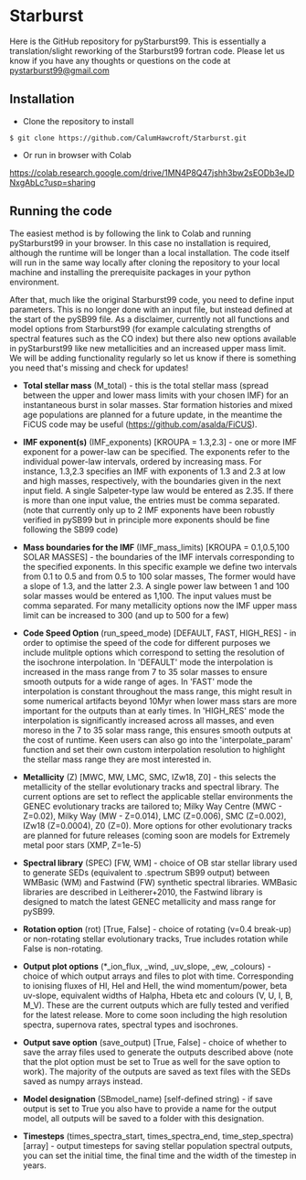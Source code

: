 # Starburst
Here is the GitHub repository for pyStarburst99. This is essentially a translation/slight reworking of the Starburst99 fortran code. Please let us know if you have any thoughts or questions on the code at pystarburst99@gmail.com

## Installation
* Clone the repository to install
```
$ git clone https://github.com/CalumHawcroft/Starburst.git
```

* Or run in browser with Colab

https://colab.research.google.com/drive/1MN4P8Q47jshh3bw2sEODb3eJDNxgAbLc?usp=sharing

## Running the code
The easiest method is by following the link to Colab and running pyStarburst99 in your browser. In this case no installation is required, although the runtime will be longer than a local installation. The code itself will run in the same way locally after cloning the repository to your local machine and installing the prerequisite packages in your python environment.

After that, much like the original Starburst99 code, you need to define input parameters. This is no longer done with an input file, but instead defined at the start of the pySB99 file. As a disclaimer, currently not all functions and model options from Starburst99 (for example calculating strengths of spectral features such as the CO index) but there also new options available in pyStarburst99 like new metallicities and an increased upper mass limit. We will be adding functionality regularly so let us know if there is something you need that's missing and check for updates!

* **Total stellar mass** (M_total) - this is the total stellar mass (spread between the upper and lower mass limits with your chosen IMF) for an instantaneous burst in solar masses. Star formation histories and mixed age populations are planned for a future update, in the meantime the FiCUS code may be useful (https://github.com/asalda/FiCUS).

* **IMF exponent(s)** (IMF_exponents) [KROUPA = 1.3,2.3] - one or more IMF exponent for a power-law can be specified. The exponents refer to the individual power-law intervals, ordered by increasing mass. For instance, 1.3,2.3 specifies an IMF with exponents of 1.3 and 2.3 at low and high masses, respectively, with the boundaries given in the next input field. A single Salpeter-type law would be entered as 2.35. If there is more than one input value, the entries must be comma separated. (note that currently only up to 2 IMF exponents have been robustly verified in pySB99 but in principle more exponents should be fine following the SB99 code)

* **Mass boundaries for the IMF** (IMF_mass_limits) [KROUPA = 0.1,0.5,100 SOLAR MASSES] - the boundaries of the IMF intervals corresponding to the specified exponents. In this specific example we define two intervals from 0.1 to 0.5 and from 0.5 to 100 solar masses, The former would have a slope of 1.3, and the latter 2.3. A single power law between 1 and 100 solar masses would be entered as 1,100. The input values must be comma separated. For many metallicity options now the IMF upper mass limit can be increased to 300 (and up to 500 for a few)

* **Code Speed Option** (run_speed_mode) [DEFAULT, FAST, HIGH_RES] - in order to optimise the speed of the code for different purposes we include mulitple options which correspond to setting the resolution of the isochrone interpolation. 
In 'DEFAULT' mode the interpolation is increased in the mass range from 7 to 35 solar masses to ensure smooth outputs for a wide range of ages. 
In 'FAST' mode the interpolation is constant throughout the mass range, this might result in some numerical artifacts beyond 10Myr when lower mass stars are more important for the outputs than at early times. 
In 'HIGH_RES' mode the interpolation is significantly increased across all masses, and even moreso in the 7 to 35 solar mass range, this ensures smooth outputs at the cost of runtime.
Keen users can also go into the 'interpolate_param' function and set their own custom interpolation resolution to highlight the stellar mass range they are most interested in.

* **Metallicity** (Z) [MWC, MW, LMC, SMC, IZw18, Z0] - this selects the metallicity of the stellar evolutionary tracks and spectral library. The current options are set to reflect the applicable stellar environments the GENEC evolutionary tracks are tailored to; Milky Way Centre (MWC - Z=0.02), Milky Way (MW - Z=0.014), LMC (Z=0.006), SMC (Z=0.002), IZw18 (Z=0.0004), Z0 (Z=0). More options for other evolutionary tracks are planned for future releases (coming soon are models for Extremely metal poor stars (XMP, Z=1e-5)

* **Spectral library** (SPEC) [FW, WM] - choice of OB star stellar library used to generate SEDs (equivalent to .spectrum SB99 output) between WMBasic (WM) and Fastwind (FW) synthetic spectral libraries. WMBasic libraries are described in Leitherer+2010, the Fastwind library is designed to match the latest GENEC metallicity and mass range for pySB99.

* **Rotation option** (rot) [True, False] - choice of rotating (v=0.4 break-up) or non-rotating stellar evolutionary tracks, True includes rotation while False is non-rotating.

* **Output plot options** (*_ion_flux, _wind, _uv_slope, _ew, _colours) - choice of which output arrays and files to plot with time. Corresponding to ionising fluxes of HI, HeI and HeII, the wind momentum/power, beta uv-slope, equivalent widths of Halpha, Hbeta etc and colours (V, U, I, B, M_V). These are the current outputs which are fully tested and verified for the latest release. More to come soon including the high resolution spectra, supernova rates, spectral types and isochrones.

* **Output save option** (save_output) [True, False] - choice of whether to save the array files used to generate the outputs described above (note that the plot option must be set to True as well for the save option to work). The majority of the outputs are saved as text files with the SEDs saved as numpy arrays instead.

* **Model designation** (SBmodel_name) [self-defined string) - if save output is set to True you also have to provide a name for the output model, all outputs will be saved to a folder with this designation. 

* **Timesteps** (times_spectra_start, times_spectra_end, time_step_spectra) [array] - output timesteps for saving stellar population spectral outputs, you can set the initial time, the final time and the width of the timestep in years.
